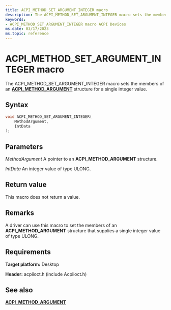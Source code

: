 ```yaml
---
title: ACPI_METHOD_SET_ARGUMENT_INTEGER macro
description: The ACPI_METHOD_SET_ARGUMENT_INTEGER macro sets the members of an ACPI_METHOD_ARGUMENT structure for a single integer value.
keywords: 
- ACPI_METHOD_SET_ARGUMENT_INTEGER macro ACPI Devices
ms.date: 03/17/2023
ms.topic: reference
---
```


# ACPI_METHOD_SET_ARGUMENT_INTEGER macro

The ACPI_METHOD_SET_ARGUMENT_INTEGER macro sets the members of an [**ACPI_METHOD_ARGUMENT**](/windows-hardware/drivers/ddi/acpiioct/ns-acpiioct-_acpi_method_argument_v1) structure for a single integer value.

## Syntax

```cpp
void ACPI_METHOD_SET_ARGUMENT_INTEGER(
    MethodArgument,
    IntData
);
```

## Parameters

*MethodArgument*
A pointer to an **ACPI_METHOD_ARGUMENT** structure.

*IntData*
An integer value of type ULONG.

## Return value

This macro does not return a value.

## Remarks

A driver can use this macro to set the members of an **ACPI_METHOD_ARGUMENT** structure that supplies a single integer value of type ULONG.

## Requirements

**Target platform:** Desktop

**Header:** acpiioct.h (include Acpiioct.h)

## See also

[**ACPI_METHOD_ARGUMENT**](/windows-hardware/drivers/ddi/acpiioct/ns-acpiioct-_acpi_method_argument_v1)
